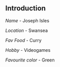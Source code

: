 ## Introduction

*Name* - Joseph Isles 

*Location* - Swansea

*Fav Food* - Curry

*Hobby* - Videogames

*Favourite color* - Green 
